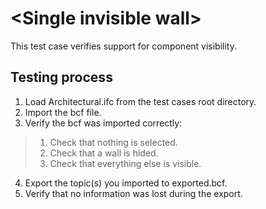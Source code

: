 # \<Single invisible wall\>

This test case verifies support for component visibility.

## Testing process

1. Load Architectural.ifc from the test cases root directory.
2. Import the bcf file.
3. Verify the bcf was imported correctly:

> 1. Check that nothing is selected.
> 2. Check that a wall is hided.
> 3. Check that everything else is visible.

4. Export the topic(s) you imported to exported.bcf.
5. Verify that no information was lost during the export.

